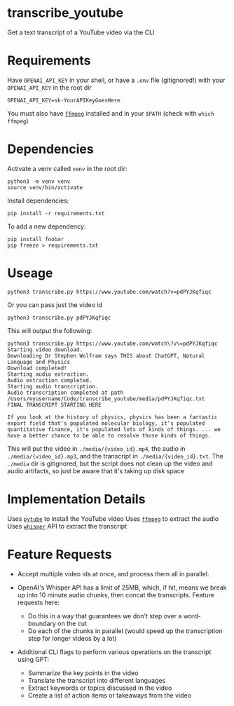 # transcribe_youtube

Get a text transcript of a YouTube video via the CLI

# Requirements
Have `OPENAI_API_KEY` in your shell, or have a `.env` file (gitignored!) with your `OPENAI_API_KEY` in the root dir
```
OPENAI_API_KEY=sk-YourAPIKeyGoesHere
```

You must also have [`ffmpeg`](https://ffmpeg.org/download.html) installed and in your `$PATH` (check with `which ffmpeg`)

# Dependencies

Activate a venv called `venv` in the root dir:
```
python3 -m venv venv
source venv/bin/activate
```

Install dependencies:
```
pip install -r requirements.txt
```

To add a new dependency:
```
pip install foobar
pip freeze > requirements.txt
```

# Useage

```
python3 transcribe.py https://www.youtube.com/watch?v=pdPYJKqfiqc
```

Or you can pass just the video id
```
python3 transcribe.py pdPYJKqfiqc
```

This will output the following:
```
python3 transcribe.py https://www.youtube.com/watch\?v\=pdPYJKqfiqc
Starting video download.
Downloading Dr Stephen Wolfram says THIS about ChatGPT, Natural Language and Physics
Download completed!
Starting audio extraction.
Audio extraction completed.
Starting audio transcription.
Audio transcription completed at path /Users/myusername/Code/transcribe_youtube/media/pdPYJKqfiqc.txt
FINAL TRANSCRIPT STARTING HERE

If you look at the history of physics, physics has been a fantastic export field that's populated molecular biology, it's populated quantitative finance, it's populated lots of kinds of things. ... we have a better chance to be able to resolve those kinds of things.
```

This will put the video in `./media/{video_id}.mp4`, the audio in `./media/{video_id}.mp3`, and the transcript in `./media/{video_id}.txt`. The `./media` dir is gitignored, but the script does not clean up the video and audio artifacts, so just be aware that it's taking up disk space

# Implementation Details
Uses [`pytube`](https://github.com/pytube/pytube) to install the YouTube video
Uses [`ffmpeg`](https://ffmpeg.org) to extract the audio
Uses [`whisper`](https://github.com/openai/whisper) API to extract the transcript

# Feature Requests
- Accept multiple video ids at once, and process them all in parallel.

- OpenAI's Whisper API has a limit of 25MB, which, if hit, means we break up into 10 minute audio chunks, then concat the transcripts. Feature requests here:
  - Do this in a way that guarantees we don't step over a word-boundary on the cut
  - Do each of the chunks in parallel (would speed up the transcription step for longer videos by a lot)

- Additional CLI flags to perform various operations on the transcript using GPT:
  - Summarize the key points in the video
  - Translate the transcript into different languages
  - Extract keywords or topics discussed in the video
  - Create a list of action items or takeaways from the video
